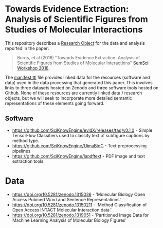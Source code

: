 # Towards Evidence Extraction: Analysis of Scientific Figures from Studies of Molecular Interactions

This repository describes a [Research Object](http://www.researchobject.org/) for the data and analysis reported in the paper:

> Burns, et al (2018) "Towards Evidence Extraction: Analysis of Scientific Figures from Studies of Molecular Interactions" [SemSci Workshop 2018](https://semsci.github.io/SemSci2018/). 

The [manifest.ttl](manifest.ttl) file provides linked data for the resources (software and data) used in the data processing that generated this paper. This involves links to three datasets hosted on Zenodo and three software tools hosted on Github. None of these resources are currently linked data / research objects, but we will seek to incorporate more detailed semantic representations of these elements going forward.

## Software

* [<https://github.com/SciKnowEngine/evidX/releases/tag/v0.1.0>](https://github.com/SciKnowEngine/evidX/releases/tag/v0.1.0) - Simple TensorFlow Classifiers used to classify text of subfigure captions by method type.
* [<https://github.com/SciKnowEngine/UimaBioC>](https://github.com/SciKnowEngine/UimaBioC) - Text preprocessing pipelines
* [<https://github.com/SciKnowEngine/lapdftext>](https://github.com/SciKnowEngine/lapdftext) - PDF image and text extraction tools

# Data

* [<https://doi.org/10.5281/zenodo.1315036>](https://doi.org/10.5281/zenodo.1315036) - 'Molecular Biology Open Access Pubmed Word and Sentence Representations'
* [<https://doi.org/10.5281/zenodo.13150211>](https://doi.org/10.5281/zenodo.13150211) - 'Method Classification of Open Access INTACT Molecular Interaction data.'
* [<https://doi.org/10.5281/zenodo.1319051>](https://doi.org/10.5281/zenodo.1319051) - 'Partitioned Image Data for Machine Learning Analysis of Molecular Biology Figures'
